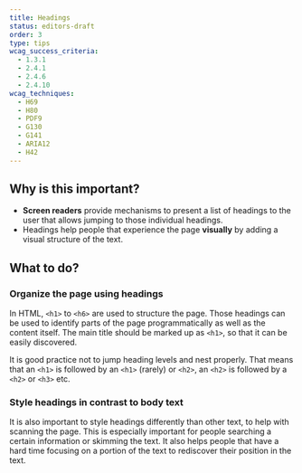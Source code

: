 ```yaml
---
title: Headings
status: editors-draft
order: 3
type: tips
wcag_success_criteria:
  - 1.3.1
  - 2.4.1
  - 2.4.6
  - 2.4.10
wcag_techniques:
  - H69
  - H80
  - PDF9
  - G130
  - G141
  - ARIA12
  - H42
---
```


## Why is this important?

* **Screen readers** provide mechanisms to present a list of headings to the user that allows jumping to those individual headings.
* Headings help people that experience the page **visually** by adding a visual structure of the text.

## What to do?

### Organize the page using headings

In HTML, `<h1>` to `<h6>` are used to structure the page. Those headings can be used to identify parts of the page programmatically as well as the content itself. The main title should be marked up as `<h1>`, so that it can be easily discovered.

It is good practice not to jump heading levels and nest properly. That means that an `<h1>` is followed by an `<h1>` (rarely) or `<h2>`, an `<h2>` is followed by a `<h2>` or `<h3>` etc.

### Style headings in contrast to body text

It is also important to style headings differently than other text, to help with scanning the page. This is especially important for people searching a certain information or skimming the text. It also helps people that have a hard time focusing on a portion of the text to rediscover their position in the text.
